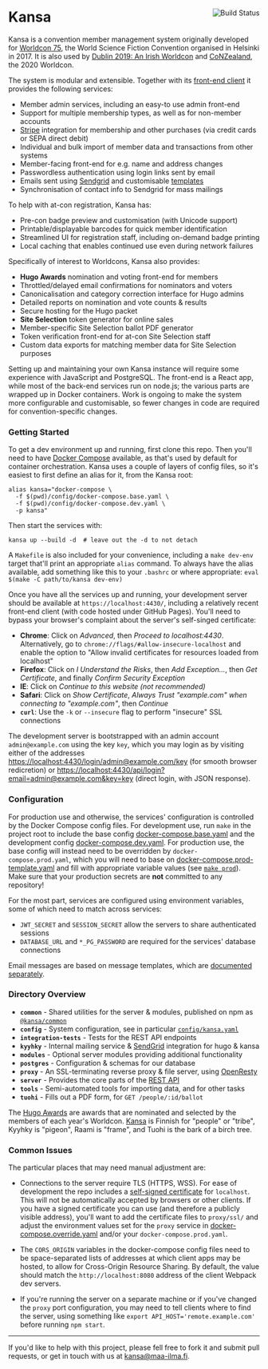 <div class="main-title">
<a class="badge" href="http://travis-ci.org/maailma/kansa">
<img align="right" src="https://api.travis-ci.org/maailma/kansa.svg?branch=master" alt="Build Status">
</a>
<h1>Kansa</h1>
</div>

Kansa is a convention member management system originally developed for [Worldcon 75],
the World Science Fiction Convention organised in Helsinki in 2017. It is also used by
[Dublin 2019: An Irish Worldcon] and [CoNZealand], the 2020 Worldcon.

The system is modular and extensible. Together with its [front-end client] it provides
the following services:

- Member admin services, including an easy-to use admin front-end
- Support for multiple membership types, as well as for non-member accounts
- [Stripe] integration for membership and other purchases (via credit cards or
  SEPA direct debit)
- Individual and bulk import of member data and transactions from other systems
- Member-facing front-end for e.g. name and address changes
- Passwordless authentication using login links sent by email
- Emails sent using [Sendgrid] and customisable [templates](config/message-templates/)
- Synchronisation of contact info to Sendgrid for mass mailings

[worldcon 75]: http://www.worldcon.fi
[dublin 2019: an irish worldcon]: https://dublin2019.com/
[conzealand]: https://conzealand.nz/
[front-end client]: https://github.com/maailma/kansa-client
[stripe]: https://stripe.com/
[sendgrid]: https://sendgrid.com/

To help with at-con registration, Kansa has:

- Pre-con badge preview and customisation (with Unicode support)
- Printable/displayable barcodes for quick member identification
- Streamlined UI for registration staff, including on-demand badge printing
- Local caching that enables continued use even during network failures

Specifically of interest to Worldcons, Kansa also provides:

- **Hugo Awards** nomination and voting front-end for members
- Throttled/delayed email confirmations for nominators and voters
- Canonicalisation and category correction interface for Hugo admins
- Detailed reports on nomination and vote counts & results
- Secure hosting for the Hugo packet
- **Site Selection** token generator for online sales
- Member-specific Site Selection ballot PDF generator
- Token verification front-end for at-con Site Selection staff
- Custom data exports for matching member data for Site Selection purposes

Setting up and maintaining your own Kansa instance will require some experience with JavaScript and
PostgreSQL. The front-end is a React app, while most of the back-end services run on node.js; the
various parts are wrapped up in Docker containers. Work is ongoing to make the system more
configurable and customisable, so fewer changes in code are required for convention-specific changes.

### Getting Started

To get a dev environment up and running, first clone this repo. Then you'll need to have
[Docker Compose](https://docs.docker.com/compose/) available, as that's used by default for container
orchestration. Kansa uses a couple of layers of config files, so it's easiest to first define an
alias for it, from the Kansa root:

```
alias kansa="docker-compose \
  -f $(pwd)/config/docker-compose.base.yaml \
  -f $(pwd)/config/docker-compose.dev.yaml \
  -p kansa"
```

Then start the services with:

```
kansa up --build -d  # leave out the -d to not detach
```

A `Makefile` is also included for your convenience, including a `make dev-env` target that'll print
an appropriate `alias` command. To always have the alias available, add something like this to your
`.bashrc` or where appropriate: `eval $(make -C path/to/kansa dev-env)`

Once you have all the services up and running, your development server should be available at
`https://localhost:4430/`, including a relatively recent front-end client (with code hosted under
GitHub Pages). You'll need to bypass your browser's complaint about the server's self-singed
certificate:

- **Chrome**: Click on _Advanced_, then _Proceed to localhost:4430_. Alternatively, go to
  `chrome://flags/#allow-insecure-localhost` and enable the option to "Allow invalid certificates
  for resources loaded from localhost"
- **Firefox**: Click on _I Understand the Risks_, then _Add Exception..._, then _Get
  Certificate_, and finally _Confirm Security Exception_
- **IE**: Click on _Continue to this website (not recommended)_
- **Safari**: Click on _Show Certificate_, _Always Trust "example.com" when connecting to
  "example.com"_, then _Continue_
- **`curl`**: Use the `-k` or `--insecure` flag to perform "insecure" SSL connections

The development server is bootstrapped with an admin account `admin@example.com` using the key
`key`, which you may login as by visiting either of the addresses
<https://localhost:4430/login/admin@example.com/key> (for smooth browser redicretion) or
<https://localhost:4430/api/login?email=admin@example.com&key=key> (direct login, with JSON response).

### Configuration

For production use and otherwise, the services' configuration is controlled by the Docker Compose
config files. For development use, run `make` in the project root to include the base config
[docker-compose.base.yaml](config/docker-compose.base.yaml) and the development config
[docker-compose.dev.yaml](config/docker-compose.dev.yaml). For production use, the base config will
instead need to be overridden by `docker-compose.prod.yaml`, which you will need to base on
[docker-compose.prod-template.yaml](config/docker-compose.prod-template.yaml) and fill with
appropriate variable values (see [`make prod`](Makefile)). Make sure that your production secrets
are **not** committed to any repository!

For the most part, services are configured using environment variables, some of which need to match
across services:

- `JWT_SECRET` and `SESSION_SECRET` allow the servers to share authenticated sessions
- `DATABASE_URL` and `*_PG_PASSWORD` are required for the services' database connections

Email messages are based on message templates, which are
[documented separately](config/message-templates/README.md).

### Directory Overview

- **`common`** - Shared utilities for the server & modules, published on npm as [`@kansa/common`][kc]
- **`config`** - System configuration, see in particular [`config/kansa.yaml`](config/kansa.yaml)
- **`integration-tests`** - Tests for the REST API endpoints
- **`kyyhky`** - Internal mailing service & [SendGrid] integration for hugo & kansa
- **`modules`** - Optional server modules providing additional functionality
- **`postgres`** - Configuration & schemas for our database
- **`proxy`** - An SSL-terminating reverse proxy & file server, using [OpenResty]
- **`server`** - Provides the core parts of the [REST API](docs/index.md)
- **`tools`** - Semi-automated tools for importing data, and for other tasks
- **`tuohi`** - Fills out a PDF form, for `GET /people/:id/ballot`

The [Hugo Awards] are awards that are nominated and selected by the members of each year's Worldcon.
[Kansa] is Finnish for "people" or "tribe", Kyyhky is "pigeon", Raami is "frame", and Tuohi is the
bark of a birch tree.

[kc]: https://www.npmjs.com/package/@kansa/common
[sendgrid]: https://sendgrid.com/
[openresty]: https://openresty.org/
[hugo awards]: http://www.thehugoawards.org/
[kansa]: https://en.wiktionary.org/wiki/kansa#Finnish

### Common Issues

The particular places that may need manual adjustment are:

- Connections to the server require TLS (HTTPS, WSS). For ease of development the repo includes a
  [self-signed certificate](http://www.selfsignedcertificate.com/) for `localhost`. This will not
  be automatically accepted by browsers or other clients. If you have a signed certificate you can
  use (and therefore a publicly visible address), you'll want to add the certificate files to
  `proxy/ssl/` and adjust the environment values set for the `proxy` service in
  [docker-compose.override.yaml](config/docker-compose.override.yaml) and/or your
  `docker-compose.prod.yaml`.

- The `CORS_ORIGIN` variables in the docker-compose config files need to be space-separated lists of
  addresses at which client apps may be hosted, to allow for Cross-Origin Resource Sharing. By
  default, the value should match the `http://localhost:8080` address of the client Webpack dev
  servers.

- If you're running the server on a separate machine or if you've changed the `proxy` port
  configuration, you may need to tell clients where to find the server, using something like
  `export API_HOST='remote.example.com'` before running `npm start`.

---

If you'd like to help with this project, please fell free to fork it and submit pull requests, or
get in touch with us at [kansa@maa-ilma.fi](mailto:kansa@maa-ilma.fi).
